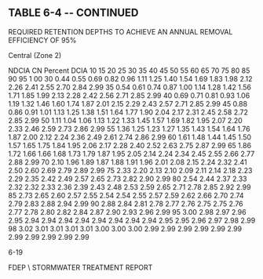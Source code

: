 <!-- NEEDS USER REVIEW -->
## TABLE  6-4 -- CONTINUED 
 
REQUIRED  RETENTION  DEPTHS  TO  ACHIEVE  AN 
ANNUAL  REMOVAL  EFFICIENCY  OF 95% 
 
Central (Zone 2)
 
 
NDCIA 
CN 
Percent DCIA 
10 
15 
20 
25 
30 
35 
40 
45 
50 
55 
60 
65 
70 
75 
80 
85 
90 
95 
1 00 
30 
0.44 
0.55 
0.69 
0.82 
0.96 
1.11 
1.25 
1.40 
1.54 
1.69 
1.83 
1.98 
2.12 
2.26 
2.41 
2.55 
2.70 
2.84 
2.99 
35 
0.54 
0.61 
0.74 
0.87 
1.00 
1.14 
1.28 
1.42 
1.56 
1.71 
1.85 
1.99 
2.13 
2.28 
2.42 
2.56 
2.71 
2.85 
2.99 
40 
0.69 
0.71 
0.81 
0.93 
1.06 
1.19 
1.32 
1.46 
1.60 
1.74 
1.87 
2.01 
2.15 
2.29 
2.43 
2.57 
2.71 
2.85 
2.99 
45 
0.88 
0.86 
0.91 
1.01 
1.13 
1.25 
1.38 
1.51 
1.64 
1.77 
1.90 
2.04 
2.17 
2.31 
2.45 
2.58 
2.72 
2.85 
2.99 
50 
1.11 
1.04 
1.06 
1.13 
1.22 
1.33 
1.45 
1.57 
1.69 
1.82 
1.95 
2.07 
2.20 
2.33 
2.46 
2.59 
2.73 
2.86 
2.99 
55 
1.36 
1.25 
1.23 
1.27 
1.35 
1.43 
1.54 
1.64 
1.76 
1.87 
2.00 
2.12 
2.24 
2.36 
2.49 
2.61 
2.74 
2.86 
2.99 
60 
1.61 
1.48 
1.44 
1.45 
1.50 
1.57 
1.65 
1.75 
1.84 
1.95 
2.06 
2.17 
2.28 
2.40 
2.52 
2.63 
2.75 
2.87 
2.99 
65 
1.86 
1.72 
1.66 
1.66 
1.68 
1.73 
1.79 
1.87 
1.95 
2.05 
2.14 
2.24 
2.34 
2.45 
2.55 
2.66 
2.77 
2.88 
2.99 
70 
2.10 
1.96 
1.89 
1.87 
1.88 
1.91 
1.96 
2.01 
2.08 
2.15 
2.24 
2.32 
2.41 
2.50 
2.60 
2.69 
2.79 
2.89 
2.99 
75 
2.33 
2.20 
2.13 
2.10 
2.09 
2.11 
2.14 
2.18 
2.23 
2.29 
2.35 
2.42 
2.49 
2.57 
2.65 
2.73 
2.82 
2.90 
2.99 
80 
2.54 
2.44 
2.37 
2.33 
2.32 
2.32 
2.33 
2.36 
2.39 
2.43 
2.48 
2.53 
2.59 
2.65 
2.71 
2.78 
2.85 
2.92 
2.99 
85 
2.73 
2.65 
2.60 
2.57 
2.55 
2.54 
2.54 
2.55 
2.57 
2.59 
2.62 
2.66 
2.70 
2.74 
2.79 
2.83 
2.88 
2.94 
2.99 
90 
2.88 
2.84 
2.81 
2.78 
2.77 
2.76 
2.75 
2.75 
2.76 
2.77 
2.78 
2.80 
2.82 
2.84 
2.87 
2.90 
2.93 
2.96 
2.99 
95 
3.00 
2.98 
2.97 
2.96 
2.95 
2.94 
2.94 
2.94 
2.94 
2.94 
2.94 
2.94 
2.94 
2.95 
2.95 
2.96 
2.97 
2.98 
2.99 
98 
3.02 
3.01 
3.01 
3.01 
3.01 
3.00 
3.00 
3.00 
2.99 
2.99 
2.99 
2.99 
2.99 
2.99 
2.99 
2.99 
2.99 
2.99 
2.99 
 
 
6-19

FDEP \ STORMWATER  TREATMENT  REPORT

